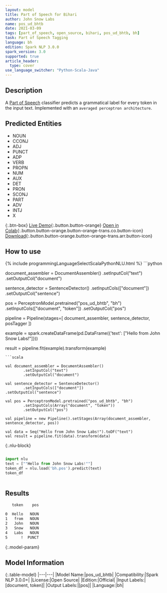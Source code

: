 ```yaml
---
layout: model
title: Part of Speech for Bihari
author: John Snow Labs
name: pos_ud_bhtb
date: 2021-03-09
tags: [part_of_speech, open_source, bihari, pos_ud_bhtb, bh]
task: Part of Speech Tagging
language: bh
edition: Spark NLP 3.0.0
spark_version: 3.0
supported: true
article_header:
  type: cover
use_language_switcher: "Python-Scala-Java"
---
```


## Description

A [Part of Speech](https://en.wikipedia.org/wiki/Part_of_speech) classifier predicts a grammatical label for every token in the input text. Implemented with an `averaged perceptron architecture`.

## Predicted Entities

- NOUN
- CCONJ
- ADJ
- PUNCT
- ADP
- VERB
- PROPN
- NUM
- AUX
- DET
- PRON
- SCONJ
- PART
- ADV
- INTJ
- X

{:.btn-box}
[Live Demo](https://demo.johnsnowlabs.com/public/GRAMMAR_EN/){:.button.button-orange}
[Open in Colab](https://colab.research.google.com/github/JohnSnowLabs/spark-nlp-workshop/blob/master/tutorials/streamlit_notebooks/GRAMMAR_EN.ipynb){:.button.button-orange.button-orange-trans.co.button-icon}
[Download](https://s3.amazonaws.com/auxdata.johnsnowlabs.com/public/models/pos_ud_bhtb_bh_3.0.0_3.0_1615292414604.zip){:.button.button-orange.button-orange-trans.arr.button-icon}

## How to use



<div class="tabs-box" markdown="1">
{% include programmingLanguageSelectScalaPythonNLU.html %}
```python

document_assembler = DocumentAssembler()
  .setInputCol("text")
  .setOutputCol("document")

sentence_detector = SentenceDetector()
  .setInputCols(["document"])
  .setOutputCol("sentence")

pos = PerceptronModel.pretrained("pos_ud_bhtb", "bh")
  .setInputCols(["document", "token"])
  .setOutputCol("pos")

pipeline = Pipeline(stages=[
  document_assembler,
  sentence_detector,
  posTagger
])

example = spark.createDataFrame(pd.DataFrame({'text': ["Hello from John Snow Labs!"]}))

result = pipeline.fit(example).transform(example)


```
```scala

val document_assembler = DocumentAssembler()
        .setInputCol("text")
        .setOutputCol("document")

val sentence_detector = SentenceDetector()
        .setInputCols(["document"])
.setOutputCol("sentence")

val pos = PerceptronModel.pretrained("pos_ud_bhtb", "bh")
        .setInputCols(Array("document", "token"))
        .setOutputCol("pos")

val pipeline = new Pipeline().setStages(Array(document_assembler, sentence_detector, pos))

val data = Seq("Hello from John Snow Labs!").toDF("text")
val result = pipeline.fit(data).transform(data)

```

{:.nlu-block}
```python

import nlu
text = [""Hello from John Snow Labs!""]
token_df = nlu.load('bh.pos').predict(text)
token_df
    
```
</div>

## Results

```bash
   token    pos
               
0  Hello   NOUN
1   from   NOUN
2   John   NOUN
3   Snow   NOUN
4   Labs   NOUN
5      !  PUNCT
```

{:.model-param}
## Model Information

{:.table-model}
|---|---|
|Model Name:|pos_ud_bhtb|
|Compatibility:|Spark NLP 3.0.0+|
|License:|Open Source|
|Edition:|Official|
|Input Labels:|[document, token]|
|Output Labels:|[pos]|
|Language:|bh|